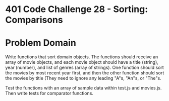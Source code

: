 # 401 Code Challenge 28 - Sorting: Comparisons

# Problem Domain

Write functions that sort domain objects. The functions should receive an array of movie objects, and each movie object should have a title (string), year (number), and list of genres (array of strings). One function should sort the movies by most recent year first, and then the other function should sort the movies by title (They need to ignore any leading "A"s, "An"s, or "The"s.

Test the functions with an array of sample data within test.js and movies.js.
Then write tests for comparator functions.
